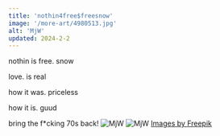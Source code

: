 ```yaml
---
title: 'nothin4free$freesnow'
image: '/more-art/4980513.jpg'
alt: 'MjW'
updated: 2024-2-2
---
```


nothin is free. snow

love. is real

how it was. priceless

how it is. guud

bring the f*cking 70s back!
<img src="/more-art/4943252.jpg" alt="MjW" title="PeaceLoveHarmony" />
<img src="/more-art/9034546.jpg" alt="MjW" title="PeaceLoveHarmony" />
<a href="http://www.freepik.com">Images by Freepik</a>
